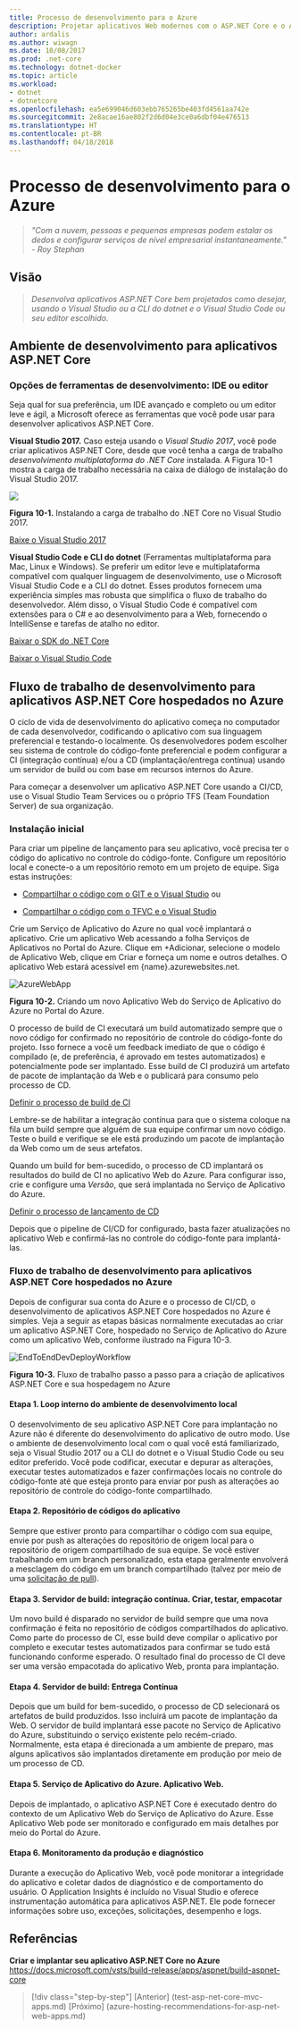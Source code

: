 ```yaml
---
title: Processo de desenvolvimento para o Azure
description: Projetar aplicativos Web modernos com o ASP.NET Core e o Azure | Processo de desenvolvimento para o Azure
author: ardalis
ms.author: wiwagn
ms.date: 10/08/2017
ms.prod: .net-core
ms.technology: dotnet-docker
ms.topic: article
ms.workload:
- dotnet
- dotnetcore
ms.openlocfilehash: ea5e699046d603ebb765265be403fd4561aa742e
ms.sourcegitcommit: 2e8acae16ae802f2d6d04e3ce0a6dbf04e476513
ms.translationtype: HT
ms.contentlocale: pt-BR
ms.lasthandoff: 04/18/2018
---
```

# <a name="development-process-for-azure"></a>Processo de desenvolvimento para o Azure

> _"Com a nuvem, pessoas e pequenas empresas podem estalar os dedos e configurar serviços de nível empresarial instantaneamente."_  
> _- Roy Stephan_

 ## <a name="vision"></a>Visão

> *Desenvolva aplicativos ASP.NET Core bem projetados como desejar, usando o Visual Studio ou a CLI do dotnet e o Visual Studio Code ou seu editor escolhido.*

## <a name="development-environment-for-aspnet-core-apps"></a>Ambiente de desenvolvimento para aplicativos ASP.NET Core

### <a name="development-tools-choices-ide-or-editor"></a>Opções de ferramentas de desenvolvimento: IDE ou editor

Seja qual for sua preferência, um IDE avançado e completo ou um editor leve e ágil, a Microsoft oferece as ferramentas que você pode usar para desenvolver aplicativos ASP.NET Core.

**Visual Studio 2017.** Caso esteja usando o *Visual Studio 2017*, você pode criar aplicativos ASP.NET Core, desde que você tenha a carga de trabalho *desenvolvimento multiplataforma do .NET Core* instalada. A Figura 10-1 mostra a carga de trabalho necessária na caixa de diálogo de instalação do Visual Studio 2017.

![](./media/image10-1.png)

**Figura 10-1.** Instalando a carga de trabalho do .NET Core no Visual Studio 2017.

[Baixe o Visual Studio 2017](https://aka.ms/vsdownload?utm_source=mscom&utm_campaign=msdocs)

**Visual Studio Code e CLI do dotnet** (Ferramentas multiplataforma para Mac, Linux e Windows). Se preferir um editor leve e multiplataforma compatível com qualquer linguagem de desenvolvimento, use o Microsoft Visual Studio Code e a CLI do dotnet. Esses produtos fornecem uma experiência simples mas robusta que simplifica o fluxo de trabalho do desenvolvedor. Além disso, o Visual Studio Code é compatível com extensões para o C\# e ao desenvolvimento para a Web, fornecendo o IntelliSense e tarefas de atalho no editor.

[Baixar o SDK do .NET Core](https://www.microsoft.com/net/download/core)

[Baixar o Visual Studio Code](https://code.visualstudio.com/download)



## <a name="development-workflow-for-azure-hosted-aspnet-core-apps"></a>Fluxo de trabalho de desenvolvimento para aplicativos ASP.NET Core hospedados no Azure

O ciclo de vida de desenvolvimento do aplicativo começa no computador de cada desenvolvedor, codificando o aplicativo com sua linguagem preferencial e testando-o localmente. Os desenvolvedores podem escolher seu sistema de controle do código-fonte preferencial e podem configurar a CI (integração contínua) e/ou a CD (implantação/entrega contínua) usando um servidor de build ou com base em recursos internos do Azure.

Para começar a desenvolver um aplicativo ASP.NET Core usando a CI/CD, use o Visual Studio Team Services ou o próprio TFS (Team Foundation Server) de sua organização.

### <a name="initial-setup"></a>Instalação inicial

Para criar um pipeline de lançamento para seu aplicativo, você precisa ter o código do aplicativo no controle do código-fonte. Configure um repositório local e conecte-o a um repositório remoto em um projeto de equipe. Siga estas instruções:

-   [Compartilhar o código com o GIT e o Visual Studio](https://docs.microsoft.com/vsts/git/share-your-code-in-git-vs) ou

-   [Compartilhar o código com o TFVC e o Visual Studio](https://docs.microsoft.com/vsts/tfvc/share-your-code-in-tfvc-vs)

Crie um Serviço de Aplicativo do Azure no qual você implantará o aplicativo. Crie um aplicativo Web acessando a folha Serviços de Aplicativos no Portal do Azure. Clique em +Adicionar, selecione o modelo de Aplicativo Web, clique em Criar e forneça um nome e outros detalhes. O aplicativo Web estará acessível em {name}.azurewebsites.net.

![AzureWebApp](./media/image10-2.png)

**Figura 10-2.** Criando um novo Aplicativo Web do Serviço de Aplicativo do Azure no Portal do Azure.

O processo de build de CI executará um build automatizado sempre que o novo código for confirmado no repositório de controle do código-fonte do projeto. Isso fornece a você um feedback imediato de que o código é compilado (e, de preferência, é aprovado em testes automatizados) e potencialmente pode ser implantado. Esse build de CI produzirá um artefato de pacote de implantação da Web e o publicará para consumo pelo processo de CD.

[Definir o processo de build de CI](https://docs.microsoft.com/vsts/build-release/apps/aspnet/build-aspnet-core#ci)

Lembre-se de habilitar a integração contínua para que o sistema coloque na fila um build sempre que alguém de sua equipe confirmar um novo código. Teste o build e verifique se ele está produzindo um pacote de implantação da Web como um de seus artefatos.

Quando um build for bem-sucedido, o processo de CD implantará os resultados do build de CI no aplicativo Web do Azure. Para configurar isso, crie e configure uma *Versão*, que será implantada no Serviço de Aplicativo do Azure.

[Definir o processo de lançamento de CD](https://docs.microsoft.com/vsts/build-release/apps/aspnet/build-aspnet-core#cd)

Depois que o pipeline de CI/CD for configurado, basta fazer atualizações no aplicativo Web e confirmá-las no controle do código-fonte para implantá-las.

### <a name="workflow-for-developing-azure-hosted-aspnet-core-applications"></a>Fluxo de trabalho de desenvolvimento para aplicativos ASP.NET Core hospedados no Azure

Depois de configurar sua conta do Azure e o processo de CI/CD, o desenvolvimento de aplicativos ASP.NET Core hospedados no Azure é simples. Veja a seguir as etapas básicas normalmente executadas ao criar um aplicativo ASP.NET Core, hospedado no Serviço de Aplicativo do Azure como um aplicativo Web, conforme ilustrado na Figura 10-3.

![EndToEndDevDeployWorkflow](./media/image10-3.png)

**Figura 10-3.** Fluxo de trabalho passo a passo para a criação de aplicativos ASP.NET Core e sua hospedagem no Azure

#### <a name="step-1-local-dev-environment-inner-loop"></a>Etapa 1. Loop interno do ambiente de desenvolvimento local

O desenvolvimento de seu aplicativo ASP.NET Core para implantação no Azure não é diferente do desenvolvimento do aplicativo de outro modo. Use o ambiente de desenvolvimento local com o qual você está familiarizado, seja o Visual Studio 2017 ou a CLI do dotnet e o Visual Studio Code ou seu editor preferido. Você pode codificar, executar e depurar as alterações, executar testes automatizados e fazer confirmações locais no controle do código-fonte até que esteja pronto para enviar por push as alterações ao repositório de controle do código-fonte compartilhado.

#### <a name="step-2-application-code-repository"></a>Etapa 2. Repositório de códigos do aplicativo

Sempre que estiver pronto para compartilhar o código com sua equipe, envie por push as alterações do repositório de origem local para o repositório de origem compartilhado de sua equipe. Se você estiver trabalhando em um branch personalizado, esta etapa geralmente envolverá a mesclagem do código em um branch compartilhado (talvez por meio de uma [solicitação de pull](https://docs.microsoft.com/vsts/git/pull-requests)).

#### <a name="step-3-build-server-continuous-integration-build-test-package"></a>Etapa 3. Servidor de build: integração contínua. Criar, testar, empacotar

Um novo build é disparado no servidor de build sempre que uma nova confirmação é feita no repositório de códigos compartilhados do aplicativo. Como parte do processo de CI, esse build deve compilar o aplicativo por completo e executar testes automatizados para confirmar se tudo está funcionando conforme esperado. O resultado final do processo de CI deve ser uma versão empacotada do aplicativo Web, pronta para implantação.

#### <a name="step-4-build-server-continuous-delivery"></a>Etapa 4. Servidor de build: Entrega Contínua

Depois que um build for bem-sucedido, o processo de CD selecionará os artefatos de build produzidos. Isso incluirá um pacote de implantação da Web. O servidor de build implantará esse pacote no Serviço de Aplicativo do Azure, substituindo o serviço existente pelo recém-criado. Normalmente, esta etapa é direcionada a um ambiente de preparo, mas alguns aplicativos são implantados diretamente em produção por meio de um processo de CD.

#### <a name="step-5-azure-app-service-web-app"></a>Etapa 5. Serviço de Aplicativo do Azure. Aplicativo Web.

Depois de implantado, o aplicativo ASP.NET Core é executado dentro do contexto de um Aplicativo Web do Serviço de Aplicativo do Azure. Esse Aplicativo Web pode ser monitorado e configurado em mais detalhes por meio do Portal do Azure.

#### <a name="step-6-production-monitoring-and-diagnostics"></a>Etapa 6. Monitoramento da produção e diagnóstico

Durante a execução do Aplicativo Web, você pode monitorar a integridade do aplicativo e coletar dados de diagnóstico e de comportamento do usuário. O Application Insights é incluído no Visual Studio e oferece instrumentação automática para aplicativos ASP.NET. Ele pode fornecer informações sobre uso, exceções, solicitações, desempenho e logs.

## <a name="references"></a>Referências

**Criar e implantar seu aplicativo ASP.NET Core no Azure**  
<https://docs.microsoft.com/vsts/build-release/apps/aspnet/build-aspnet-core>


>[!div class="step-by-step"]
[Anterior] (test-asp-net-core-mvc-apps.md) [Próximo] (azure-hosting-recommendations-for-asp-net-web-apps.md)
